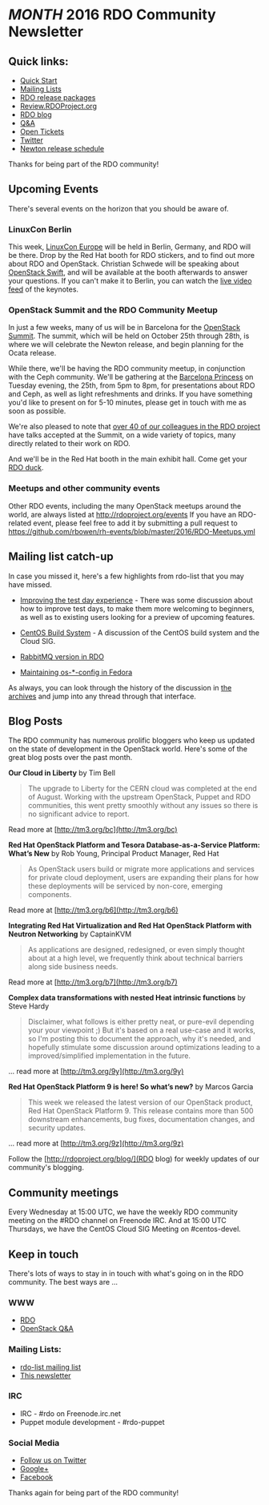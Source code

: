 # _MONTH_ 2016 RDO Community Newsletter

## Quick links:

* [Quick Start](http://rdoproject.org/quickstart)
* [Mailing Lists](https://www.rdoproject.org/community/mailing-lists/)
* [RDO release packages](https://trunk.rdoproject.org/)
* [Review.RDOProject.org](http://review.rdoproject.org/)
* [RDO blog](http://rdoproject.org/blog)
* [Q&A](http://ask.openstack.org/)
* [Open Tickets](http://tm3.org/rdobugs)
* [Twitter](http://twitter.com/rdocommunity)
* [Newton release schedule](http://releases.openstack.org/newton/schedule.html)

Thanks for being part of the RDO community!

## Upcoming Events 

There's several events on the horizon that you should be aware of.

### LinuxCon Berlin

This week, [LinuxCon
Europe](http://events.linuxfoundation.org/events/linuxcon-europe)
will be held in Berlin, Germany, and RDO will be there. Drop by the Red
Hat booth for RDO stickers, and to find out more about RDO and
OpenStack. Christian Schwede will be speaking about [OpenStack
Swift](http://sched.co/7o9Z), and will be available at the booth
afterwards to answer your questions. If you can't make it to Berlin, you
can watch the [live video
feed](http://events.linuxfoundation.org/events/linuxcon-europe/program/live-video-stream)
of the keynotes.

### OpenStack Summit and the RDO Community Meetup

In just a few weeks, many of us will be in Barcelona for the [OpenStack
Summit](https://www.openstack.org/summit). The summit, which will be 
held on October 25th through 28th, is
where we will celebrate the Newton release, and begin planning for the
Ocata release.

While there, we'll be having the RDO community meetup, in conjunction
with the Ceph community. We'll be gathering at the [Barcelona
Princess](http://en.hotelbarcelonaprincess.com/restaurants/the-gym-bar/)
on Tuesday evening, the 25th, from 5pm to 8pm, for presentations about
RDO and Ceph, as well as light refreshments and drinks. If you have
something you'd like to present on for 5-10 minutes, please get in touch
with me as soon as possible.

We're also pleased to note that [over 40 of our colleagues in the RDO
project](http://redhatstackblog.redhat.com/2016/09/13/red-hat-confirms-over-40-accepted-sessions-at-openstack-summit-barcelona/)
have talks accepted at the Summit, on a wide variety of topics, many
directly related to their work on RDO.

And we'll be in the Red Hat booth in the main exhibit hall. Come get
your [RDO duck](https://www.rdoproject.org/blog/2015/10/ducks/).

### Meetups and other community events

Other RDO events, including the many OpenStack meetups around the
world, are always listed at http://rdoproject.org/events  If you have
an RDO-related event, please feel free to add it by submitting a pull
request to
https://github.com/rbowen/rh-events/blob/master/2016/RDO-Meetups.yml

## Mailing list catch-up

In case you missed it, here's a few highlights from rdo-list that you
may have missed.

* [Improving the test day
experience](http://rdo.fosslists.org/thread.html/Z97lue9rtvjfd2c) -
There was some discussion about how to improve test days, to make them
more welcoming to beginners, as well as to existing users looking for a
preview of upcoming features.

* [CentOS Build
  System](http://rdo.fosslists.org/thread.html/Zsrhumq8mhagry1) - A
  discussion of the CentOS build system and the Cloud SIG.

* [RabbitMQ version in
  RDO](http://rdo.fosslists.org/thread.html/Z8mp91llocz9cyi)

* [Maintaining os-*-config in
  Fedora](http://rdo.fosslists.org/thread.html/Z-xkmw6glpoh3q4)

As always, you can look through the history of the discussion in [the
archives](http://rdo.fosslists.org/list.html?rdo-list@redhat.com) and
jump into any thread through that interface.

## Blog Posts

The RDO community has numerous prolific bloggers who keep us updated on
the state of development in the OpenStack world. Here's some of the
great blog posts over the past month.

**Our Cloud in Liberty** by Tim Bell

> The upgrade to Liberty for the CERN cloud was completed at the end of August. Working with the upstream OpenStack, Puppet and RDO communities, this went pretty smoothly without any issues so there is no significant advice to report. 

Read more at [http://tm3.org/bc](http://tm3.org/bc)

**Red Hat OpenStack Platform and Tesora Database-as-a-Service Platform: What’s New** by Rob Young, Principal Product Manager, Red Hat

>  As OpenStack users build or migrate more applications and services for private cloud deployment, users are expanding their plans for how these deployments will be serviced by non-core, emerging components. 

Read more at [http://tm3.org/b6](http://tm3.org/b6)

**Integrating Red Hat Virtualization and Red Hat OpenStack Platform with Neutron Networking** by CaptainKVM

> As applications are designed, redesigned, or even simply thought about at a high level, we frequently think about technical barriers along side business needs. 

Read more at [http://tm3.org/b7](http://tm3.org/b7)

**Complex data transformations with nested Heat intrinsic functions** by Steve Hardy

> Disclaimer, what follows is either pretty neat, or pure-evil depending your your viewpoint ;)  But it's based on a real use-case and it works, so I'm posting this to document the approach, why it's needed, and hopefully stimulate some discussion around optimizations leading to a improved/simplified implementation in the future.

... read more at [http://tm3.org/9y](http://tm3.org/9y)

**Red Hat OpenStack Platform 9 is here! So what’s new?** by Marcos Garcia

> This week we released the latest version of our OpenStack product, Red Hat OpenStack Platform 9. This release contains more than 500 downstream enhancements, bug fixes, documentation changes, and security updates. 

... read more at [http://tm3.org/9z](http://tm3.org/9z)


Follow the [http://rdoproject.org/blog/](RDO blog) for weekly updates of
our community's blogging.

## Community meetings 

Every Wednesday at 15:00 UTC, we have the weekly RDO community meeting
on the #RDO channel on Freenode IRC. And at 15:00 UTC Thursdays, we
have the CentOS Cloud SIG Meeting on #centos-devel.

## Keep in touch 

There's lots of ways to stay in in touch with what's going on in the
RDO community. The best ways are ...


### WWW 
* [RDO](http://rdoproject.org/)
* [OpenStack Q&A](http://ask.openstack.org/ )

### Mailing Lists: 
* [rdo-list mailing list](http://www.redhat.com/mailman/listinfo/rdo-list )
* [This newsletter](http://www.redhat.com/mailman/listinfo/rdo-newsletter )

### IRC 
* IRC - #rdo on Freenode.irc.net
* Puppet module development - #rdo-puppet

### Social Media
* [Follow us on Twitter](http://twitter.com/rdocommunity )
* [Google+](http://tm3.org/rdogplus )
* [Facebook](http://facebook.com/rdocommunity)

Thanks again for being part of the RDO community!


